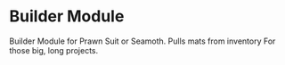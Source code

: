 # Builder Module
Builder Module for Prawn Suit or Seamoth. Pulls mats from inventory For those big, long projects.